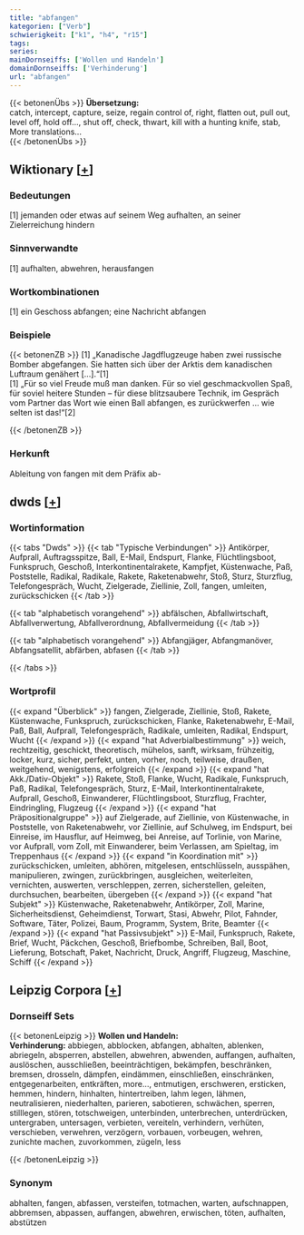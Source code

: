 ```yaml
---
title: "abfangen"
kategorien: ["Verb"]
schwierigkeit: ["k1", "h4", "r15"]
tags:
series:
mainDornseiffs: ['Wollen und Handeln']
domainDornseiffs: ['Verhinderung']
url: "abfangen"
---
```


{{< betonenÜbs >}}
**Übersetzung:**  
catch, intercept, capture, seize, regain control of, right, flatten out, pull out, level off, hold off..., shut off, check, thwart, kill with a hunting knife, stab, More translations...  
{{< /betonenÜbs >}}

## Wiktionary [[+](https://de.wiktionary.org/wiki/abfangen)]

### Bedeutungen
[1] jemanden oder etwas auf seinem Weg aufhalten, an seiner Zielerreichung hindern  

### Sinnverwandte
[1] aufhalten, abwehren, herausfangen  

### Wortkombinationen
[1] ein Geschoss abfangen; eine Nachricht abfangen  

### Beispiele
{{< betonenZB >}}
[1] „Kanadische Jagdflugzeuge haben zwei russische Bomber abgefangen. Sie hatten sich über der Arktis dem kanadischen Luftraum genähert […].“[1]  
[1] „Für so viel Freude muß man danken. Für so viel geschmackvollen Spaß, für soviel heitere Stunden – für diese blitzsaubere Technik, im Gespräch vom Partner das Wort wie einen Ball abfangen, es zurückwerfen … wie selten ist das!“[2]  

{{< /betonenZB >}}
### Herkunft
Ableitung von fangen mit dem Präfix ab-  



## dwds [[+](https://www.dwds.de/wb/abfangen)]

### Wortinformation
{{< tabs "Dwds" >}}
{{< tab "Typische Verbindungen" >}}
Antikörper, Aufprall, Auftragsspitze, Ball, E-Mail, Endspurt, Flanke, Flüchtlingsboot, Funkspruch, Geschoß, Interkontinentalrakete, Kampfjet, Küstenwache, Paß, Poststelle, Radikal, Radikale, Rakete, Raketenabwehr, Stoß, Sturz, Sturzflug, Telefongespräch, Wucht, Zielgerade, Ziellinie, Zoll, fangen, umleiten, zurückschicken
{{< /tab >}}

{{< tab "alphabetisch vorangehend" >}}
abfälschen, Abfallwirtschaft, Abfallverwertung, Abfallverordnung, Abfallvermeidung
{{< /tab >}}

{{< tab "alphabetisch vorangehend" >}}
Abfangjäger, Abfangmanöver, Abfangsatellit, abfärben, abfasen
{{< /tab >}}

{{< /tabs >}}

### Wortprofil
{{< expand "Überblick" >}} fangen, Zielgerade, Ziellinie, Stoß, Rakete, Küstenwache, Funkspruch, zurückschicken, Flanke, Raketenabwehr, E-Mail, Paß, Ball, Aufprall, Telefongespräch, Radikale, umleiten, Radikal, Endspurt, Wucht {{< /expand >}}
{{< expand "hat Adverbialbestimmung" >}} weich, rechtzeitig, geschickt, theoretisch, mühelos, sanft, wirksam, frühzeitig, locker, kurz, sicher, perfekt, unten, vorher, noch, teilweise, draußen, weitgehend, wenigstens, erfolgreich {{< /expand >}}
{{< expand "hat Akk./Dativ-Objekt" >}} Rakete, Stoß, Flanke, Wucht, Radikale, Funkspruch, Paß, Radikal, Telefongespräch, Sturz, E-Mail, Interkontinentalrakete, Aufprall, Geschoß, Einwanderer, Flüchtlingsboot, Sturzflug, Frachter, Eindringling, Flugzeug {{< /expand >}}
{{< expand "hat Präpositionalgruppe" >}} auf Zielgerade, auf Ziellinie, von Küstenwache, in Poststelle, von Raketenabwehr, vor Ziellinie, auf Schulweg, im Endspurt, bei Einreise, im Hausflur, auf Heimweg, bei Anreise, auf Torlinie, von Marine, vor Aufprall, vom Zoll, mit Einwanderer, beim Verlassen, am Spieltag, im Treppenhaus {{< /expand >}}
{{< expand "in Koordination mit" >}} zurückschicken, umleiten, abhören, mitgelesen, entschlüsseln, ausspähen, manipulieren, zwingen, zurückbringen, ausgleichen, weiterleiten, vernichten, auswerten, verschleppen, zerren, sicherstellen, geleiten, durchsuchen, bearbeiten, übergeben {{< /expand >}}
{{< expand "hat Subjekt" >}} Küstenwache, Raketenabwehr, Antikörper, Zoll, Marine, Sicherheitsdienst, Geheimdienst, Torwart, Stasi, Abwehr, Pilot, Fahnder, Software, Täter, Polizei, Baum, Programm, System, Brite, Beamter {{< /expand >}}
{{< expand "hat Passivsubjekt" >}} E-Mail, Funkspruch, Rakete, Brief, Wucht, Päckchen, Geschoß, Briefbombe, Schreiben, Ball, Boot, Lieferung, Botschaft, Paket, Nachricht, Druck, Angriff, Flugzeug, Maschine, Schiff {{< /expand >}}

## Leipzig Corpora [[+](https://corpora.uni-leipzig.de/en/res?word=abfangen&corpusId=deu_newscrawl-public_2018)]

### Dornseiff Sets
{{< betonenLeipzig >}}
**Wollen und Handeln:**  
**Verhinderung:** abbiegen, abblocken, abfangen, abhalten, ablenken, abriegeln, absperren, abstellen, abwehren, abwenden, auffangen, aufhalten, auslöschen, ausschließen, beeinträchtigen, bekämpfen, beschränken, bremsen, drosseln, dämpfen, eindämmen, einschließen, einschränken, entgegenarbeiten, entkräften, more..., entmutigen, erschweren, ersticken, hemmen, hindern, hinhalten, hintertreiben, lahm legen, lähmen, neutralisieren, niederhalten, parieren, sabotieren, schwächen, sperren, stilllegen, stören, totschweigen, unterbinden, unterbrechen, unterdrücken, untergraben, untersagen, verbieten, vereiteln, verhindern, verhüten, verschieben, verwehren, verzögern, vorbauen, vorbeugen, wehren, zunichte machen, zuvorkommen, zügeln, less  

{{< /betonenLeipzig >}}

### Synonym
abhalten, fangen, abfassen, versteifen, totmachen, warten, aufschnappen, abbremsen, abpassen, auffangen, abwehren, erwischen, töten, aufhalten, abstützen

